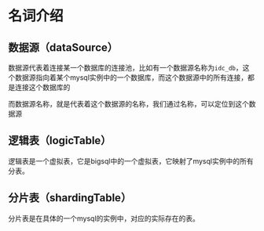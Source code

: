 # 名词介绍

## 数据源（dataSource）

数据源代表着连接某一个数据库的连接池，比如有一个数据源名称为``idc_db``，这个数据源指向着某个mysql实例中的一个数据库，而这个数据源中的所有连接，都是连接这个数据库的

而数据源名称，就是代表着这个数据源的名称，我们通过名称，可以定位到这个数据源


## 逻辑表（logicTable）
逻辑表是一个虚拟表，它是bigsql中的一个虚拟表，它映射了mysql实例中的所有分表。

## 分片表（shardingTable）

分片表是在具体的一个mysql的实例中，对应的实际存在的表。

